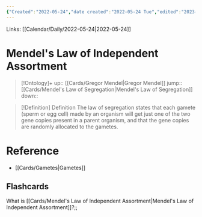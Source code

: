 ```yaml
---
{"Created":"2022-05-24","date created":"2022-05-24 Tue","edited":"2023-04-06 Thu","tags":["Uni/LFS103","School"],"dg-publish":true,"permalink":"/cards/mendel-s-law-of-independent-assortment/","dgPassFrontmatter":true}
---
```



Links: [[Calendar/Daily/2022-05-24\|2022-05-24]]

# Mendel's Law of Independent Assortment

> [!Ontology]+
> up:: [[Cards/Gregor Mendel\|Gregor Mendel]]
> jump:: [[Cards/Mendel's Law of Segregation\|Mendel's Law of Segregation]]
> down:: 

> [!Definition] Definition
> The law of segregation states that each gamete (sperm or egg cell) made by an organism will get just one of the two gene copies present in a parent organism, and that the gene copies are randomly allocated to the gametes.

# Reference

- [[Cards/Gametes\|Gametes]]

## Flashcards

What is [[Cards/Mendel's Law of Independent Assortment\|Mendel's Law of Independent Assortment]]?;;